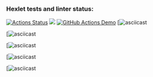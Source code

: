  ### Hexlet tests and linter status:
[![Actions Status](https://github.com/Bismark88/java-project-lvl1/workflows/hexlet-check/badge.svg)](https://github.com/Bismark88/java-project-lvl1/actions)
<a href="https://codeclimate.com/github/codeclimate/codeclimate/maintainability"><img src="https://api.codeclimate.com/v1/badges/a99a88d28ad37a79dbf6/maintainability" /></a>
[![GitHub Actions Demo](https://github.com/Bismark88/java-project-lvl1/actions/workflows/github-actions-demo.yml/badge.svg)](https://github.com/Bismark88/java-project-lvl1/actions/workflows/github-actions-demo.yml)
[![asciicast](https://asciinema.org/a/zjCCuOveWzShlF3vfoztIYxeb)

[![asciicast](https://asciinema.org/a/K5hH1aqxkYIi4kiHNKxD0dOmK)

[![asciicast](https://asciinema.org/a/472062)

[![asciicast](https://asciinema.org/a/472380)

[![asciicast](https://asciinema.org/a/472384)
